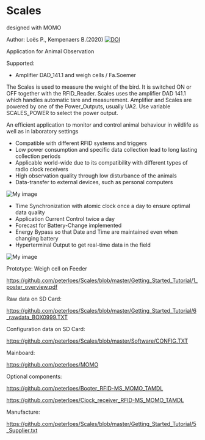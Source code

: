 ﻿# Scales
 designed with MOMO
 
Author: Loës P., Kempenaers B.(2020) [![DOI](https://zenodo.org/badge/210343724.svg)](https://zenodo.org/badge/latestdoi/210343724)

Application for Animal Observation

Supported:
- Amplifier DAD_141.1 and weigh cells / Fa.Soemer


The Scales is used to measure the weight of the bird.  It is switched ON or
OFF together with the RFID_Reader. Scales uses the amplifier DAD 141.1
which handles automatic tare and measurement. Amplifier and Scales are
powered by one of the Power_Outputs, usually UA2. Use variable
SCALES_POWER to select the power output.


An efficient application to monitor and control animal behaviour in wildlife
as well as in laboratory settings

-	Compatible with different RFID systems and triggers
-	Low power consumption and specific data collection lead to long lasting collection periods
-	Applicable world-wide due to its compatibility with different types of radio clock receivers 
-	High observation quality through low disturbance of the animals
-	Data-transfer to external devices, such as personal computers
 

![My image](https://github.com/peterloes/Scales/blob/master/Getting_Started_Tutorial/2_Electronic_board.jpg)

- Time Synchronization with atomic clock once a day to ensure optimal data quality
- Application Current Control twice a day
- Forecast for Battery-Change implemented
- Energy Bypass so that Date and Time are maintained even when changing battery
- Hyperterminal Output to get real-time data in the field

![My image](https://github.com/peterloes/Scales/blob/master/Getting_Started_Tutorial/1_weigh_cell_rfid.JPG)

Prototype: Weigh cell on Feeder

https://github.com/peterloes/Scales/blob/master/Getting_Started_Tutorial/1_poster_overview.pdf

Raw data on SD Card:

https://github.com/peterloes/Scales/blob/master/Getting_Started_Tutorial/6_rawdata_BOX0999.TXT

Configuration data on SD Card:

https://github.com/peterloes/Scales/blob/master/Software/CONFIG.TXT

Mainboard:

https://github.com/peterloes/MOMO

Optional components:

https://github.com/peterloes/Booter_RFID-MS_MOMO_TAMDL

https://github.com/peterloes/Clock_receiver_RFID-MS_MOMO_TAMDL

Manufacture:

https://github.com/peterloes/Scales/blob/master/Getting_Started_Tutorial/5_Supplier.txt
